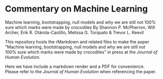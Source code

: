 # Commentary on Machine Learning
Machine learning, bootstrapping, null models and why we are still not 100% sure which marks were made by crocodiles
By Shannon P. McPherron, Will Archer, Erik R. Otárola-Castillo, Melissa G. Torquato & Trevor L. Keevil

This repository hosts the rMarkdown and related files to make the paper "Machine learning, bootstrapping, null models and why we are still not 100% sure which marks were made by crocodiles" in press at the *Journal of Human Evolution*.

Here we have include a markdown render and a PDF for convenience.  Please refer to the *Journal of Human Evolution* when referencing the paper.